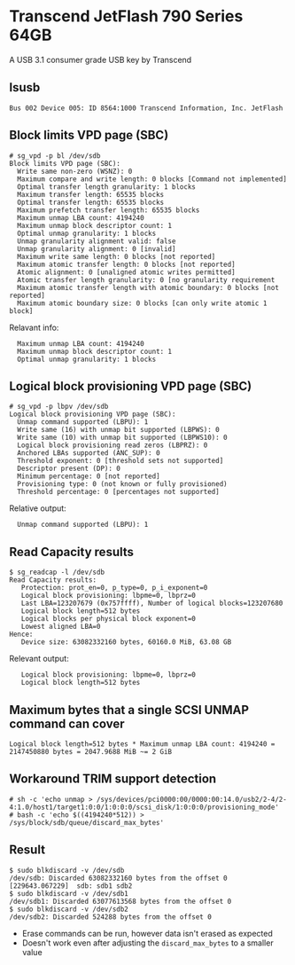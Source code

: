 # Transcend JetFlash 790 Series 64GB
A USB 3.1 consumer grade USB key by Transcend

## lsusb

```output
Bus 002 Device 005: ID 8564:1000 Transcend Information, Inc. JetFlash
```

## Block limits VPD page (SBC)

```output
# sg_vpd -p bl /dev/sdb
Block limits VPD page (SBC):
  Write same non-zero (WSNZ): 0
  Maximum compare and write length: 0 blocks [Command not implemented]
  Optimal transfer length granularity: 1 blocks
  Maximum transfer length: 65535 blocks
  Optimal transfer length: 65535 blocks
  Maximum prefetch transfer length: 65535 blocks
  Maximum unmap LBA count: 4194240
  Maximum unmap block descriptor count: 1
  Optimal unmap granularity: 1 blocks
  Unmap granularity alignment valid: false
  Unmap granularity alignment: 0 [invalid]
  Maximum write same length: 0 blocks [not reported]
  Maximum atomic transfer length: 0 blocks [not reported]
  Atomic alignment: 0 [unaligned atomic writes permitted]
  Atomic transfer length granularity: 0 [no granularity requirement
  Maximum atomic transfer length with atomic boundary: 0 blocks [not reported]
  Maximum atomic boundary size: 0 blocks [can only write atomic 1 block]
```

Relavant info: 

```output
  Maximum unmap LBA count: 4194240
  Maximum unmap block descriptor count: 1
  Optimal unmap granularity: 1 blocks
```

## Logical block provisioning VPD page (SBC)

```output
# sg_vpd -p lbpv /dev/sdb
Logical block provisioning VPD page (SBC):
  Unmap command supported (LBPU): 1
  Write same (16) with unmap bit supported (LBPWS): 0
  Write same (10) with unmap bit supported (LBPWS10): 0
  Logical block provisioning read zeros (LBPRZ): 0
  Anchored LBAs supported (ANC_SUP): 0
  Threshold exponent: 0 [threshold sets not supported]
  Descriptor present (DP): 0
  Minimum percentage: 0 [not reported]
  Provisioning type: 0 (not known or fully provisioned)
  Threshold percentage: 0 [percentages not supported]
```

Relative output:

```
  Unmap command supported (LBPU): 1
```

## Read Capacity results

```output
$ sg_readcap -l /dev/sdb
Read Capacity results:
   Protection: prot_en=0, p_type=0, p_i_exponent=0
   Logical block provisioning: lbpme=0, lbprz=0
   Last LBA=123207679 (0x757ffff), Number of logical blocks=123207680
   Logical block length=512 bytes
   Logical blocks per physical block exponent=0
   Lowest aligned LBA=0
Hence:
   Device size: 63082332160 bytes, 60160.0 MiB, 63.08 GB
```

Relevant output:

```
   Logical block provisioning: lbpme=0, lbprz=0
   Logical block length=512 bytes
```

## Maximum bytes that a single SCSI UNMAP command can cover

```
Logical block length=512 bytes * Maximum unmap LBA count: 4194240 = 2147450880 bytes = 2047.9688 MiB ~= 2 GiB
```

## Workaround TRIM support detection

```
# sh -c 'echo unmap > /sys/devices/pci0000:00/0000:00:14.0/usb2/2-4/2-4:1.0/host1/target1:0:0/1:0:0:0/scsi_disk/1:0:0:0/provisioning_mode'
# bash -c 'echo $((4194240*512)) > /sys/block/sdb/queue/discard_max_bytes'
```

## Result

```
$ sudo blkdiscard -v /dev/sdb
/dev/sdb: Discarded 63082332160 bytes from the offset 0
[229643.067229]  sdb: sdb1 sdb2
$ sudo blkdiscard -v /dev/sdb1
/dev/sdb1: Discarded 63077613568 bytes from the offset 0
$ sudo blkdiscard -v /dev/sdb2
/dev/sdb2: Discarded 524288 bytes from the offset 0
```

* Erase commands can be run, however data isn't erased as expected
* Doesn't work even after adjusting the `discard_max_bytes` to a smaller value
